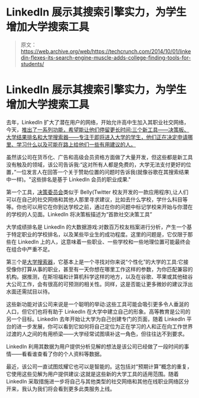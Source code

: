 # LinkedIn 展示其搜索引擎实力，为学生增加大学搜索工具 

> 原文：<https://web.archive.org/web/https://techcrunch.com/2014/10/01/linkedin-flexes-its-search-engine-muscle-adds-college-finding-tools-for-students/>

# LinkedIn 展示其搜索引擎实力，为学生增加大学搜索工具

去年，LinkedIn 扩大了潜在用户的网络，开始允许高中生加入其职业社交网络，今天，[推出了一系列功能，希望能让他们停留更长时间:三个新工具——决策板、大学结果排名和大学搜索器——专注于即将进入大学的学生，他们正在决定申请哪里、学习什么以及可能在路上给他们一些有用建议的人。](https://web.archive.org/web/20221206192059/http://blog.linkedin.com/2014/10/01/social-data-better-decisions-for-students/)

虽然该公司在货币化、广告和高级会员资格方面做了大量开发，但这些都是新工具没有触及的领域，该公司告诉我:“这对所有人都是免费的，大学无法支付更好的位置，”一位发言人在回答一个关于赞助位置的问题时告诉我(就像谷歌在其搜索结果中一样)。"这些排名是基于 LinkedIn 会员的职业成果."

第一个工具，[决策委员会](https://web.archive.org/web/20221206192059/https://www.linkedin.com/edu/board)类似于 Belly(Twitter 校友开发的一款应用程序),让人们可以在自己的社交网络和其他人那里寻求建议，比如去什么学校，学什么科目等等。你也可以用它在你到达学校之前，通过在你的问题中标记学校来开始与你潜在的学校的人见面。LinkedIn 将决策板描述为“首款社交决策工具”

大学成绩排名是 LinkedIn 的大数据游戏:对数百万校友档案进行分析，产生一个基于特定职业的学校排名，以及某些毕业生的成功程度。这里的问题是，它仅限于那些在 LinkedIn 上的人，这意味着一些职业、一些学校和一些地理位置可能最终会在组合中严重不足。

第三个是[大学搜索器](https://web.archive.org/web/20221206192059/https://www.linkedin.com/edu/university-finder?trk=edu-hp-nav-finder)，它基本上是一个寻找对你来说“个性化”的大学的工具:它接受像你打算从事的职业，甚至有一天你想在哪里工作这样的参数，为你匹配兼容的机构。据推测，在斯坦福和计算机科学这样的地方，以及在谷歌、苹果或其他硅谷大公司工作，会有很高的可预测的相关性。同样，这是否能让更多微妙的建议浮出水面还需拭目以待。

这些新功能对该公司来说是一个聪明的举动:这些工具可能会吸引更多令人垂涎的人口，但它们也将有助于 LinkedIn 在大学中建立自己的形象。高等教育是公司的另一个目标。LinkedIn 去年开始让大学为自己创建专门的页面，随着 LinkedIn 平台的进一步发展，你可以看到它如何将自己定位为正在学习的人和正在向工作世界过渡的人之间的有用桥梁——大学经常试图填补这一角色，但往往达不到要求。

LinkedIn 利用其数据为用户提供分析见解的想法是该公司已经做了一段时间的事情——看看谁查看了你的个人资料等数据。

最近，该公司一直试图炫耀它也可以是智能的。这包括对“预期计算”概念的重复，它使用这些见解为用户提供建议:这就是这些新的大学工具的适用范围。随着 LinkedIn 采取措施进一步将自己与其他类型的社交网络和其他在线职业网络区分开来，我认为我们将会看到更多此类服务上线。